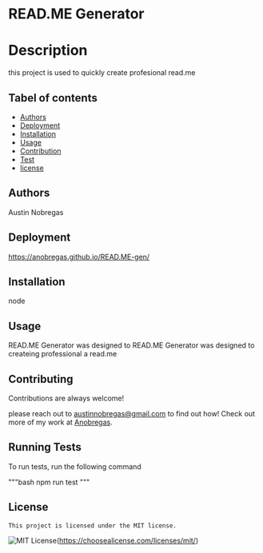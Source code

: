# READ.ME Generator
  # Description

  this project is used to quickly create profesional read.me

  ## Tabel of contents
  - [Authors](#Authors)
  - [Deployment](#Deployment)
  - [Installation](#Installation)
  - [Usage](#Usage)
  - [Contribution](#Contribution)
  - [Test](#Test)
  - [license](#license)

  ## Authors

  Austin Nobregas

  ## Deployment

   https://anobregas.github.io/READ.ME-gen/

  ## Installation

  node

  ## Usage

  READ.ME Generator was designed to READ.ME Generator was designed to createing professional a read.me

  ## Contributing

  Contributions are always welcome!

  please reach out to austinnobregas@gmail.com to find out how! Check out more of my work at [Anobregas](https://github.com/Anobregas/).

  ## Running Tests

  To run tests, run the following command

  """bash
    npm run test
  """
 ## License

    This project is licensed under the MIT license.
 ![MIT License](https://img.shields.io/badge/License-MIT-green.svg)(https://choosealicense.com/licenses/mit/)


